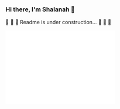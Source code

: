 ### Hi there, I'm Shalanah 👋

🚧 🚧 🚧 Readme is under construction... 🚧 🚧 🚧

![](https://raw.githubusercontent.com/shalanah/shalanah/master/test.svg)

<!--
**shalanah/shalanah** is a ✨ _special_ ✨ repository because its `README.md` (this file) appears on your GitHub profile.

Here are some ideas to get you started:

- 🔭 I’m currently working on ...
- 🌱 I’m currently learning ...
- 👯 I’m looking to collaborate on ...
- 🤔 I’m looking for help with ...
- 💬 Ask me about ...
- 📫 How to reach me: ...
- 😄 Pronouns: ...
- ⚡ Fun fact: ...
-->
